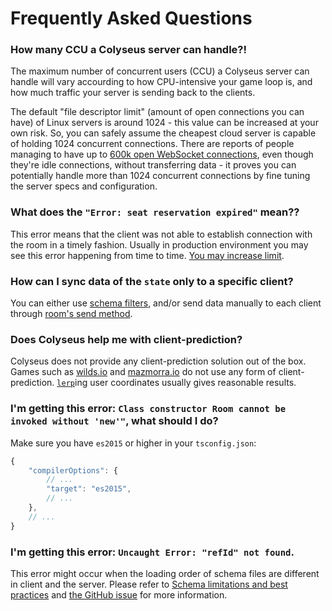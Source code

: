 # Frequently Asked Questions

### How many CCU a Colyseus server can handle?!

The maximum number of concurrent users (CCU) a Colyseus server can handle will vary accourding to how CPU-intensive your game loop is, and how much traffic your server is sending back to the clients.

The default "file descriptor limit" (amount of open connections you can have) of Linux servers is around 1024 - this value can be increased at your own risk. So, you can safely assume the cheapest cloud server is capable of holding 1024 concurrent connections. There are reports of people managing to have up to [600k open WebSocket connections](https://blog.jayway.com/2015/04/13/600k-concurrent-websocket-connections-on-aws-using-node-js/), even though they're idle connections, without transferring data - it proves you can potentially handle more than 1024 concurrent connections by fine tuning the server specs and configuration.

### What does the `"Error: seat reservation expired"` mean??

This error means that the client was not able to establish connection with the room in a timely fashion. Usually in production environment you may see this error happening from time to time. [You may increase limit](/server/room/#setseatreservationtime-seconds).

### How can I sync data of the `state` only to a specific client?

You can either use [schema filters](/state/schema/#filtering-data-per-client), and/or send data manually to each client through [room's send method](/server/client/#sendtype-message).

### Does Colyseus help me with client-prediction?

Colyseus does not provide any client-prediction solution out of the box. Games such as [wilds.io](http://wilds.io/) and [mazmorra.io](https://mazmorra.io/) do not use any form of client-prediction. [`lerp`](http://gamestd.io/mathf/globals.html#lerp)ing user coordinates usually gives reasonable results.

### I'm getting this error: `Class constructor Room cannot be invoked without 'new'"`, what should I do?

Make sure you have `es2015` or higher in your `tsconfig.json`:

```javascript
{
    "compilerOptions": {
        // ...
        "target": "es2015",
        // ...
    },
    // ...
}
```

### I'm getting this error: `Uncaught Error: "refId" not found`.

This error might occur when the loading order of schema files are different in client and the server.
Please refer to [Schema limitations and best practices](/state/schema/#limitations-and-best-practices) and [the GitHub issue](https://github.com/colyseus/schema/issues/128) for more information.